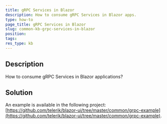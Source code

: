 ```yaml
---
title: gRPC Services in Blazor
description: How to consume gRPC Services in Blazor apps.
type: how-to
page_title: gRPC Services in Blazor
slug: common-kb-grpc-services-in-blazor
position: 
tags: 
res_type: kb
---
```



## Description

How to consume gRPC Services in Blazor applications?


## Solution

An example is available in the following project: [https://github.com/telerik/blazor-ui/tree/master/common/grpc-example](https://github.com/telerik/blazor-ui/tree/master/common/grpc-example).